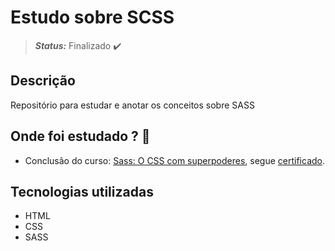 <!-- :heavy_check_mark: -->
<!-- :construction: -->
# Estudo sobre SCSS
> **_Status:_** Finalizado :heavy_check_mark:

<!-- > **_Status:_** Em andamento :construction: -->

## Descrição

Repositório para estudar e anotar os conceitos sobre SASS

## Onde foi estudado ?  :scroll:

* Conclusão do curso: [Sass: O CSS com superpoderes](https://cursos.alura.com.br/course/sass-css-superpoderes), segue [certificado](https://cursos.alura.com.br/certificate/luiz-fsilveira/sass-css-superpoderes).


## Tecnologias utilizadas
* HTML
* CSS
* SASS



